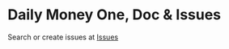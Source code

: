 # Daily Money One, Doc & Issues

Search or create issues at [Issues](https://github.com/colaorange/daily-money-one-issues/issues)

